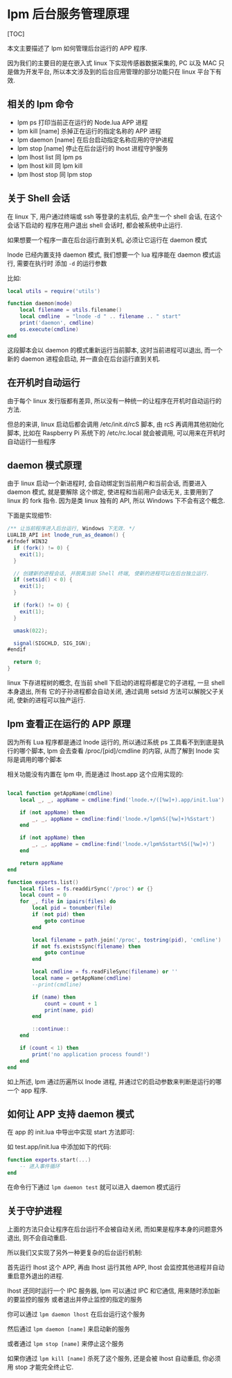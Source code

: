 # lpm 后台服务管理原理

[TOC]

本文主要描述了 lpm 如何管理后台运行的 APP 程序.

因为我们的主要目的是在嵌入式 linux 下实现传感器数据采集的, PC 以及 MAC 只是做为开发平台, 
所以本文涉及到的后台应用管理的部分功能只在 linux 平台下有效.

## 相关的 lpm 命令

- lpm ps 打印当前正在运行的 Node.lua APP 进程
- lpm kill [name]  杀掉正在运行的指定名称的 APP 进程
- lpm daemon [name] 在后台启动指定名称应用的守护进程
- lpm stop [name] 停止在后台运行的 lhost 进程守护服务
- lpm lhost list 同 lpm ps
- lpm lhost kill 同 lpm kill
- lpm lhost stop 同 lpm stop

## 关于 Shell 会话

在 linux 下, 用户通过终端或 ssh 等登录的主机后, 会产生一个 shell 会话, 在这个会话下启动的
程序在用户退出 shell 会话时, 都会被系统中止运行.

如果想要一个程序一直在后台运行直到关机, 必须让它运行在 daemon 模式

lnode 已经内置支持 daemon 模式, 我们想要一个 lua 程序能在 daemon 模式运行, 需要在执行时
添加 `-d` 的运行参数

比如:

```lua
local utils = require('utils')

function daemon(mode)
    local filename = utils.filename()
    local cmdline  = "lnode -d " .. filename .. " start"
    print('daemon', cmdline)
    os.execute(cmdline)
end

```

这段脚本会以 daemon 的模式重新运行当前脚本, 这时当前进程可以退出, 而一个新的 daemon 进程会启动,
并一直会在后台运行直到关机.

## 在开机时自动运行

由于每个 linux 发行版都有差异, 所以没有一种统一的让程序在开机时自动运行的方法.

但总的来讲, linux 启动后都会调用 /etc/init.d/rcS 脚本, 由 rcS 再调用其他初始化脚本, 比如在 
Raspberry Pi 系统下的 /etc/rc.local 就会被调用, 可以用来在开机时自动运行一些程序

## daemon 模式原理

由于 linux 启动一个新进程时, 会自动绑定到当前用户和当前会话, 而要进入 daemon 模式, 就是要解除
这个绑定, 使进程和当前用户会话无关, 主要用到了 linux 的 fork 指令. 因为是类 linux 独有的 API,
所以 Windows 下不会有这个概念.

下面是实现细节:

```java
/** 让当前程序进入后台运行, Windows 下无效. */
LUALIB_API int lnode_run_as_deamon() {
#ifndef WIN32
  if (fork() != 0) {
    exit(1);
  }

  // 创建新的进程会话, 并脱离当前 Shell 终端, 使新的进程可以在后台独立运行.
  if (setsid() < 0) {
    exit(1);
  }

  if (fork() != 0) {
    exit(1);
  }

  umask(022);

  signal(SIGCHLD, SIG_IGN);
#endif

  return 0;
}
```

linux 下存进程树的概念, 在当前 shell 下启动的进程将都是它的子进程, 一旦 shell 本身退出, 所有
它的子孙进程都会自动关闭, 通过调用 setsid 方法可以解脱父子关闭, 使新的进程可以独产运行.

## lpm 查看正在运行的 APP 原理

因为所有 Lua 程序都是通过 lnode 运行的, 所以通过系统 ps 工具看不到到底是执行的哪个脚本, lpm 
会去查看 /proc/[pid]/cmdline 的内容, 从而了解到 lnode 实际是调用的哪个脚本

相关功能没有内置在 lpm 中, 而是通过 lhost.app 这个应用实现的:

```lua

local function getAppName(cmdline)
    local _, _, appName = cmdline:find('lnode.+/([%w]+).app/init.lua')

    if (not appName) then
        _, _, appName = cmdline:find('lnode.+/lpm%S([%w]+)%Sstart')
    end

    if (not appName) then
        _, _, appName = cmdline:find('lnode.+/lpm%Sstart%S([%w]+)')
    end

    return appName
end

function exports.list()
    local files = fs.readdirSync('/proc') or {}
    local count = 0
    for _, file in ipairs(files) do
        local pid = tonumber(file)
        if (not pid) then
            goto continue
        end

        local filename = path.join('/proc', tostring(pid), 'cmdline')
        if not fs.existsSync(filename) then
            goto continue
        end

        local cmdline = fs.readFileSync(filename) or ''
        local name = getAppName(cmdline)
        --print(cmdline)

        if (name) then
            count = count + 1
            print(name, pid)
        end

        ::continue::
    end

    if (count < 1) then
        print('no application process found!')
    end
end

```

如上所述, lpm 通过历遍所以 lnode 进程, 并通过它的启动参数来判断是运行的哪一个 app 程序.

## 如何让 APP 支持 daemon 模式

在 app 的 init.lua 中导出中实现 start 方法即可:

如 test.app/init.lua 中添加如下的代码:

```lua
function exports.start(...)
    -- 进入事件循环
end
```

在命令行下通过 `lpm daemon test` 就可以进入 daemon 模式运行

## 关于守护进程

上面的方法只会让程序在后台运行不会被自动关闭, 而如果是程序本身的问题意外退出, 则不会自动重启.

所以我们又实现了另外一种更复杂的后台运行机制:

首先运行 lhost 这个 APP, 再由 lhost 运行其他 APP, lhost 会监控其他进程并自动重启意外退出的进程.

lhost 还同时运行一个 IPC 服务器, lpm 可以通过 IPC 和它通信, 用来随时添加新的要监控的服务
或者退出并停止监控的指定的服务

你可以通过 `lpm daemon lhost` 在后台运行这个服务

然后通过 `lpm daemon [name]` 来启动新的服务

或者通过 `lpm stop [name]` 来停止这个服务

如果你通过 `lpm kill [name]` 杀死了这个服务, 还是会被 lhost 自动重启, 你必须用 stop 才能完全终止它.



